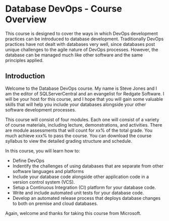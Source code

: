 # Database DevOps - Course Overview

This course is designed to cover the ways in which DevOps development practices can be introduced to database development. Traditionally DevOps practices have not dealt with databases very well, since databases post unique challenges to the agile nature of DevOps processes. However, the database can be managed much like other software and the same principles applied.

## Introduction

Welcome to the Database DevOps course. My name is Steve Jones and I am the editor of SQLServerCentral and an evangelist for Redgate Software. I will be your host for this course, and I hope that you will gain some valuable skills that will help you include your databases alongside your other software development processes.

This course will consist of four modules. Each one will consist of a variety of course materials, including lecture, demonstrations, and activities. There are module assessments that will count for xx% of the total grade. You much achieve xxx% to pass the course. You can download the course syllabus to view the detailed grading structure and schedule.

In this course, you will learn how to:
- Define DevOps
- Indentify the challenges of using databases that are separate from other software languages and platforms
- Include your database code alongside other application code in a version control system (VCS).
- Setup a Continuous Integration (CI) platform for your database code.
- Write and include automated unit tests for your database code.
- Develop an automated release process that deploys database changes to both on premise and cloud databases.

Again, welcome and thanks for taking this course from Microsoft.
